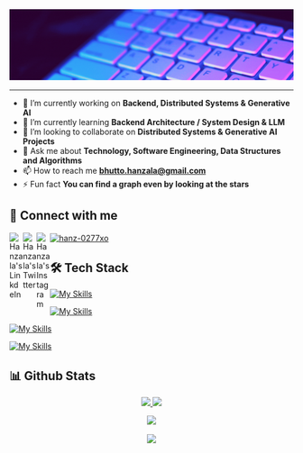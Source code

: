 <img alt=Programming width=100% height=10% src="Hero Banner.gif">
<hr></hr>

- 🔭 I’m currently working on **Backend, Distributed Systems & Generative AI**
- 🌱 I’m currently learning **Backend Architecture / System Design & LLM**
- 👯 I’m looking to collaborate on **Distributed Systems & Generative AI Projects**
- 💬 Ask me about **Technology, Software Engineering, Data Structures and Algorithms**
- 📫 How to reach me **bhutto.hanzala@gmail.com**
- ⚡ Fun fact **You can find a graph even by looking at the stars**

## 🔗 Connect with me
<p align="left">
<a href="https://linkedin.com/in/hanzala-bhutto-a10936234">
  <img align="left" alt="Hanzala's LinkdeIn" width="24px" src="https://cdn.simpleicons.org/linkedin/C2C2C4" />
</a>
<a href="https://twitter.com/hanzala_bhutto">
  <img align="left" alt="Hanzala's Twitter" width="24px" src="https://cdn.simpleicons.org/x/C2C2C4" />
</a>
<a href="https://www.instagram.com/hanz.bhutto">
  <img align="left" alt="Hanzala's Instagram" width="24px" src="https://cdn.simpleicons.org/instagram/C2C2C4" />
</a>
<a href="https://www.leetcode.com/hanz-0277xo" target="blank"><img align="center" src="https://raw.githubusercontent.com/rahuldkjain/github-profile-readme-generator/master/src/images/icons/Social/leet-code.svg" alt="hanz-0277xo" height="30" width="40" /></a>
</p>

## 🛠️ Tech Stack

[![My Skills](https://skillicons.dev/icons?i=js,ts,py,java,cpp&theme=dark)](https://skillicons.dev)

[![My Skills](https://skillicons.dev/icons?i=html,css,bootstrap,tailwind,react,next,angular,threejs,redux&theme=dark)](https://skillicons.dev)

[![My Skills](https://skillicons.dev/icons?i=nodejs,express,nest,sqlite,mysql,postgres,mongodb&theme=dark)](https://skillicons.dev)

[![My Skills](https://skillicons.dev/icons?i=docker,git,linux,vscode,visualstudio,replit,powershell,jest,postman,figma&theme=dark)](https://skillicons.dev)


## 📊 Github Stats

<p align="center">
<a href="https://github.com/hanzala-bhutto">
<!--   <img height="180em" src="https://git-hub-stats-bay.vercel.app/api?username=hanzala-bhutto&show_icons=true&theme=radical&include_all_commits=true"/> -->
  <img height="180em" src="https://github-readme-stats-eight-theta.vercel.app/api?username=hanzala-bhutto&show_icons=true&theme=radical&include_all_commits=true&count_private=true"/>

  <img height="180em" src="https://github-readme-stats-eight-theta.vercel.app/api/top-langs/?username=hanzala-bhutto&layout=compact&langs_count=8&theme=radical"/>
</a>
</p>

<p align="center">
<a href="https://github.com/hanzala-bhutto">
  <img height="180em" src="https://nirzak-streak-stats.vercel.app/?user=hanzala-bhutto&theme=radical"/>
</a>
</p>

<p align="center">
<a href="https://github.com/hanzala-bhutto">
  <img height="180em" src="https://leetcard.jacoblin.cool/Hanz-0277xO?theme=dark"/>
</a>
</p>
